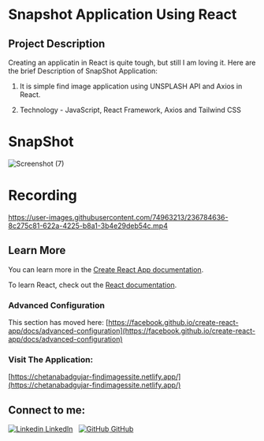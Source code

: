 # Snapshot Application Using React
## Project Description

Creating an applicatin in React is quite tough, but still I am loving it.
Here are the brief Description of SnapShot Application: 

1. It is simple find image application using UNSPLASH API and Axios in React.
 
2. Technology - JavaScript, React Framework, Axios and Tailwind CSS

# SnapShot

![Screenshot (7)](https://user-images.githubusercontent.com/74963213/236782917-a4fa030d-c58e-4b5f-a5ec-c4f2290c4571.png)

# Recording

https://user-images.githubusercontent.com/74963213/236784636-8c275c81-622a-4225-b8a1-3b4e29deb54c.mp4

## Learn More

You can learn more in the [Create React App documentation](https://facebook.github.io/create-react-app/docs/getting-started).

To learn React, check out the [React documentation](https://reactjs.org/).

### Advanced Configuration

This section has moved here: [https://facebook.github.io/create-react-app/docs/advanced-configuration](https://facebook.github.io/create-react-app/docs/advanced-configuration)

### Visit The Application:
[https://chetanabadgujar-findimagessite.netlify.app/](https://chetanabadgujar-findimagessite.netlify.app/)

## Connect to me:
[![Linkedin](https://i.stack.imgur.com/gVE0j.png) LinkedIn](https://www.linkedin.com/in/chetana-badgujar)
&nbsp;
[![GitHub](https://i.stack.imgur.com/tskMh.png) GitHub](https://github.com/ChetanaBadgujar)




